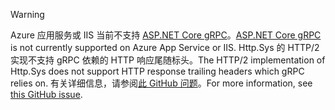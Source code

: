 > [!WARNING]
> <span data-ttu-id="1f9a3-101">Azure 应用服务或 IIS 当前不支持 [ASP.NET Core gRPC](xref:grpc/index)。</span><span class="sxs-lookup"><span data-stu-id="1f9a3-101">[ASP.NET Core gRPC](xref:grpc/index) is not currently supported on Azure App Service or IIS.</span></span> <span data-ttu-id="1f9a3-102">Http.Sys 的 HTTP/2 实现不支持 gRPC 依赖的 HTTP 响应尾随标头。</span><span class="sxs-lookup"><span data-stu-id="1f9a3-102">The HTTP/2 implementation of Http.Sys does not support HTTP response trailing headers which gRPC relies on.</span></span> <span data-ttu-id="1f9a3-103">有关详细信息，请参阅[此 GitHub 问题](https://github.com/dotnet/AspNetCore/issues/9020)。</span><span class="sxs-lookup"><span data-stu-id="1f9a3-103">For more information, see [this GitHub issue](https://github.com/dotnet/AspNetCore/issues/9020).</span></span>
